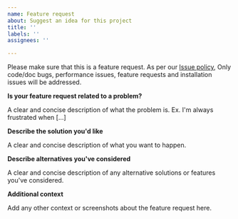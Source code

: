```yaml
---
name: Feature request
about: Suggest an idea for this project
title: ''
labels: ''
assignees: ''

---
```


Please make sure that this is a feature request. As per our [Issue policy](https://github.com/unsignedrant/yolo-tf2#issue-policy), Only code/doc bugs, performance issues, feature requests and installation issues will be addressed.

**Is your feature request related to a problem?** 

A clear and concise description of what the problem is. Ex. I'm always frustrated when [...]

**Describe the solution you'd like**

A clear and concise description of what you want to happen.

**Describe alternatives you've considered**

A clear and concise description of any alternative solutions or features you've considered.

**Additional context**

Add any other context or screenshots about the feature request here.
